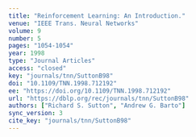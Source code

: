 ```yaml
---
title: "Reinforcement Learning: An Introduction."
venue: "IEEE Trans. Neural Networks"
volume: 9
number: 5
pages: "1054-1054"
year: 1998
type: "Journal Articles"
access: "closed"
key: "journals/tnn/SuttonB98"
doi: "10.1109/TNN.1998.712192"
ee: "https://doi.org/10.1109/TNN.1998.712192"
url: "https://dblp.org/rec/journals/tnn/SuttonB98"
authors: ["Richard S. Sutton", "Andrew G. Barto"]
sync_version: 3
cite_key: "journals/tnn/SuttonB98"
---
```

